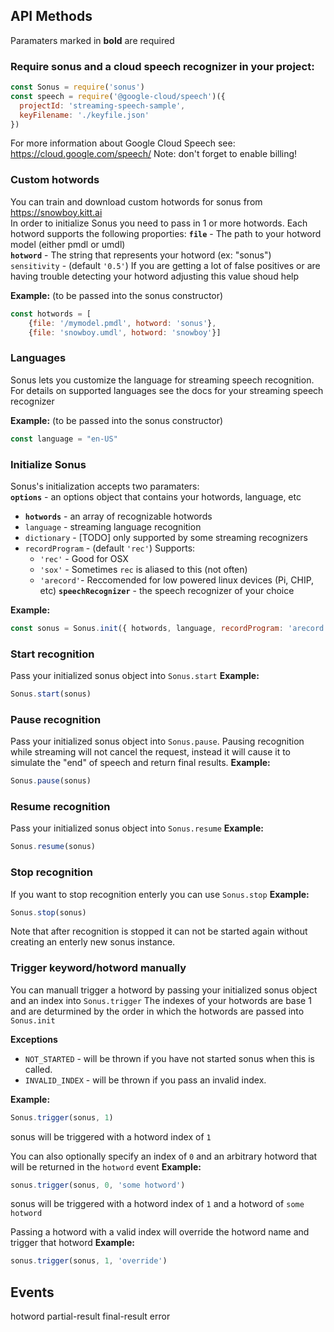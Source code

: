 ## API Methods

Paramaters marked in **bold** are required

### Require sonus and a cloud speech recognizer in your project:
``` javascript
const Sonus = require('sonus')
const speech = require('@google-cloud/speech')({
  projectId: 'streaming-speech-sample',
  keyFilename: './keyfile.json'
})
```
For more information about Google Cloud Speech see: https://cloud.google.com/speech/
Note: don't forget to enable billing!

### Custom hotwords
You can train and download custom hotwords for sonus from https://snowboy.kitt.ai  
In order to initialize Sonus you need to pass in 1 or more hotwords.
Each hotword supports the following proporties: 
**`file`** - The path to your hotword model (either pmdl or umdl)  
**`hotword`** - The string that represents your hotword (ex: "sonus")  
`sensitivity` - (default `'0.5'`) If you are getting a lot of false positives or are having trouble detecting your hotword adjusting this value shoud help

**Example:** (to be passed into the sonus constructor)  
``` javascript
const hotwords = [
    {file: '/mymodel.pmdl', hotword: 'sonus'},
    {file: 'snowboy.umdl', hotword: 'snowboy'}]
```

### Languages
Sonus lets you customize the language for streaming speech recognition. For details on supported languages see the docs for your streaming speech recognizer

**Example:** (to be passed into the sonus constructor)  
``` javascript
const language = "en-US"
```

### Initialize Sonus
Sonus's initialization accepts two paramaters:  
**`options`** - an options object that contains your hotwords, language, etc  
 - **`hotwords`** - an array of recognizable hotwords
 - `language` - streaming language recognition
 - `dictionary` - [TODO] only supported by some streaming recognizers
 - `recordProgram` - (default `'rec'`) Supports:
   - `'rec'` - Good for OSX
   - `'sox'` - Sometimes `rec` is aliased to this (not often)
   - `'arecord'`- Reccomended for low powered linux devices (Pi, CHIP, etc)
**`speechRecognizer`** - the speech recognizer of your choice

**Example:**
``` javascript
const sonus = Sonus.init({ hotwords, language, recordProgram: 'arecord' }, speech)
```

### Start recognition
Pass your initialized sonus object into `Sonus.start`
**Example:**
``` javascript
Sonus.start(sonus)
```

### Pause recognition
Pass your initialized sonus object into `Sonus.pause`.
Pausing recognition while streaming will not cancel the request, instead it will cause it to simulate the "end" of speech and return final results.
**Example:**
``` javascript
Sonus.pause(sonus)
```

### Resume recognition
Pass your initialized sonus object into `Sonus.resume`
**Example:**
``` javascript
Sonus.resume(sonus)
```

### Stop recognition
If you want to stop recognition enterly you can use `Sonus.stop`
**Example:**
``` javascript
Sonus.stop(sonus)
```
Note that after recognition is stopped it can not be started again without creating an enterly new sonus instance.

### Trigger keyword/hotword manually
You can manuall trigger a hotword by passing your initialized sonus object and an index into `Sonus.trigger`
The indexes of your hotwords are base 1 and are deturmined by the order in which the hotwords are passed into `Sonus.init`

**Exceptions**
- `NOT_STARTED` - will be thrown if you have not started sonus when this is called.
- `INVALID_INDEX` - will be thrown if you pass an invalid index.

**Example:**
``` javascript
Sonus.trigger(sonus, 1)
```
sonus will be triggered with a hotword index of `1`

You can also optionally specify an index of `0` and an arbitrary hotword that will be returned in the `hotword` event
**Example:**
``` javascript
sonus.trigger(sonus, 0, 'some hotword')
```
sonus will be triggered with a hotword index of `1` and a hotword of `some hotword`

Passing a hotword with a valid index will override the hotword name and trigger that hotword
**Example:**
``` javascript
sonus.trigger(sonus, 1, 'override')
```
## Events
hotword
partial-result
final-result
error
